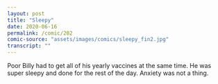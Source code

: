 ```yaml
---
layout: post
title: "Sleepy"
date: 2020-06-16
permalink: /comic/202
comic-source: "assets/images/comics/sleepy_fin2.jpg"
transcript: ""
---
```


Poor Billy had to get all of his yearly vaccines at the same time. He was super sleepy and done for the rest of the day. Anxiety was not a thing.

